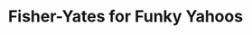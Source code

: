 ---
layout: post
title: Fisher-Yates for Funky Yahoos
description: join me on a journey to competency
summary: Fisher-Yates Shuffle would be a great name for a nerdy dance
tags: coding learning leetcode CS4CS
---